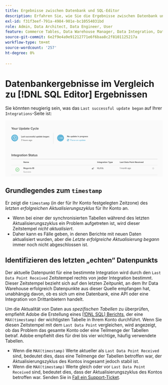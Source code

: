 ```yaml
---
title: Ergebnisse zwischen Datenbank und SQL-Editor
description: Erfahren Sie, wie Sie die Ergebnisse zwischen Datenbank und SQL-Editor verstehen.
exl-id: f31f3eef-791a-4984-901e-bc10554031bd
role: Admin, Data Architect, Data Engineer, User
feature: Commerce Tables, Data Warehouse Manager, Data Integration, Data Import/Export
source-git-commit: 6e2f9e4a9e91212771e6f6baa8c2f8101125217a
workflow-type: tm+mt
source-wordcount: '257'
ht-degree: 0%

---
```


# Datenbankergebnisse im Vergleich zu [!DNL SQL Editor] Ergebnissen

Sie könnten neugierig sein, was das `Last successful update began` auf Ihrer `Integrations`-Seite ist:

![Last_successful_update.png](../../../assets/Last_successful_update.png)

## Grundlegendes zum `timestamp`

Er zeigt die `timestamp` (in der für Ihr Konto festgelegten Zeitzone) des _letzten erfolgreichen Aktualisierungszyklus_ für Ihr Konto an.

- Wenn bei einer der synchronisierten Tabellen während des letzten Aktualisierungszyklus ein Problem aufgetreten ist, wird dieser Zeitstempel *nicht aktualisiert*.
- Daher kann es Fälle geben, in denen Berichte mit neuen Daten aktualisiert wurden, aber die *Letzte erfolgreiche Aktualisierung begann* immer noch nicht abgeschlossen ist.

## Identifizieren des letzten „echten“ Datenpunkts

Der aktuelle Datenpunkt für eine bestimmte Integration wird durch den `Last Data Point Received` Zeitstempel rechts von jeder Integration bestimmt. Dieser Zeitstempel bezieht sich auf den letzten Zeitpunkt, an dem Ihr Data Warehouse erfolgreich Datenpunkte aus dieser Quelle empfangen hat, unabhängig davon, ob es sich um eine Datenbank, eine API oder eine Integration von Drittanbietern handelt.

Um die Aktualität von Daten aus *spezifischen Tabellen* zu überprüfen, empfiehlt Adobe die Erstellung eines [[!DNL SQL] Berichts](../../dev-reports/sql-rpt-bldr.md), der eine `MAX(timestamp)` der wichtigsten Tabelle in Ihrem Konto durchführt. Wenn Sie diesen Zeitstempel mit dem `Last Data Point` vergleichen, wird angezeigt, ob das Problem das gesamte Konto oder eine Teilmenge der Tabellen betraf. Adobe empfiehlt dies für drei bis vier wichtige, häufig verwendete Tabellen.

- Wenn die `MAX(timestamp)` Werte aktueller als `Last Data Point Received` sind, bedeutet dies, dass eine Teilmenge der Tabellen betroffen war, der Aktualisierungszyklus des Kontos insgesamt jedoch stabil ist.
- Wenn die `MAX(timestamp)` Werte gleich oder vor `Last Data Point Received` sind, bedeutet dies, dass der Aktualisierungszyklus des Kontos betroffen war. Senden Sie in [&#x200B; Fall ein Support-Ticket](https://experienceleague.adobe.com/docs/commerce-knowledge-base/kb/troubleshooting/miscellaneous/mbi-service-policies.html?lang=de).
